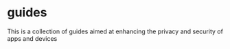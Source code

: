 # guides
This is a collection of guides aimed at enhancing the privacy and security of apps and devices
